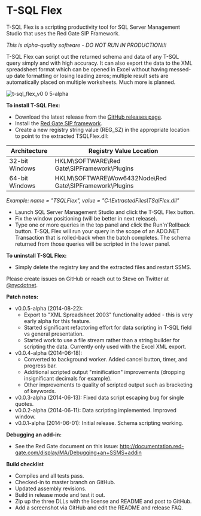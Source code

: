 T-SQL Flex
==========

T-SQL Flex is a scripting productivity tool for SQL Server Management Studio that uses the Red Gate SIP Framework.

*This is alpha-quality software - DO NOT RUN IN PRODUCTION!!!*

T-SQL Flex can script out the returned schema and data of any T-SQL query simply and with high accuracy.  It can also export the data to the XML spreadsheet format which can be opened in Excel without having messed-up date formatting or losing leading zeros; multiple result sets are automatically placed on multiple worksheets.  Much more is planned.

![t-sql_flex_v0 0 5-alpha](https://cloud.githubusercontent.com/assets/3755379/4019547/009c5f90-2a77-11e4-80de-200656264af7.png)


**To install T-SQL Flex:**
  * Download the latest release from the [GitHub releases page](https://github.com/nycdotnet/TSqlFlex/releases).
  * Install the [Red Gate SIP framework](http://documentation.red-gate.com/display/MA/Redistributing+the+framework).
  * Create a new registry string value (REG_SZ) in the appropriate location to point to the extracted TSQLFlex.dll:

|Architecture|Registry Value Location|
|----|-----|
|32-bit Windows|HKLM\SOFTWARE\Red Gate\SIPFramework\Plugins|
|64-bit Windows|HKLM\SOFTWARE\Wow6432Node\Red Gate\SIPFramework\Plugins|
*Example: name = "TSQLFlex", value = "C:\ExtractedFiles\TSqlFlex.dll"*
  * Launch SQL Server Management Studio and click the T-SQL Flex button.
  * Fix the window positioning (will be better in next release).
  * Type one or more queries in the top panel and click the Run'n'Rollback button.  T-SQL Flex will run your query in the scope of an ADO.NET Transaction that is rolled-back when the batch completes.  The schema returned from those queries will be scripted in the lower panel.

**To uninstall T-SQL Flex:**
  * Simply delete the registry key and the extracted files and restart SSMS.

Please create issues on GitHub or reach out to Steve on Twitter at [@nycdotnet](https://twitter.com/nycdotnet).

**Patch notes:**
  * v0.0.5-alpha (2014-08-22):
      * Export to "XML Spreadsheet 2003" functionality added - this is very early alpha for this feature.
      * Started significant refactoring effort for data scripting in T-SQL field vs general presentation.
      * Started work to use a file stream rather than a string builder for scripting the data.  Currently only used with the Excel XML export.
  * v0.0.4-alpha (2014-06-18):
      * Converted to background worker.  Added cancel button, timer, and progress bar.
	  * Additional scripted output "minification" improvements (dropping insignificant decimals for example).
	  * Other improvements to quality of scripted output such as bracketing of keywords.
  * v0.0.3-alpha (2014-06-13): Fixed data script escaping bug for single quotes.
  * v0.0.2-alpha (2014-06-11): Data scripting implemented.  Improved window.
  * v0.0.1-alpha (2014-06-01): Initial release.  Schema scripting working.

**Debugging an add-in:**
  * See the Red Gate document on this issue: http://documentation.red-gate.com/display/MA/Debugging+an+SSMS+addin


**Build checklist**
  * Compiles and all tests pass.
  * Checked-in to master branch on GitHub.
  * Updated assembly revisions.
  * Build in release mode and test it out.
  * Zip up the three DLLs with the license and README and post to GitHub.
  * Add a screenshot via GitHub and edit the README and release FAQ.
